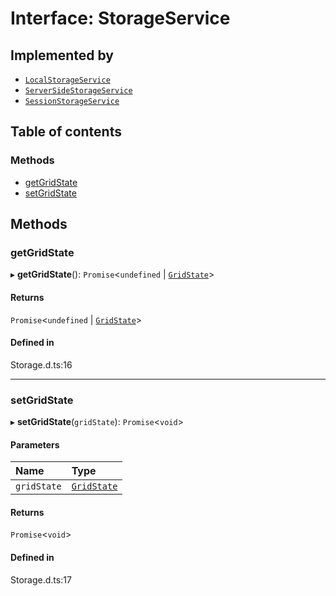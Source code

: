 # Interface: StorageService

## Implemented by

- [`LocalStorageService`](../classes/LocalStorageService.md)
- [`ServerSideStorageService`](../classes/ServerSideStorageService.md)
- [`SessionStorageService`](../classes/SessionStorageService.md)

## Table of contents

### Methods

- [getGridState](StorageService.md#getgridstate)
- [setGridState](StorageService.md#setgridstate)

## Methods

### getGridState

▸ **getGridState**(): `Promise`\<`undefined` \| [`GridState`](GridState.md)\>

#### Returns

`Promise`\<`undefined` \| [`GridState`](GridState.md)\>

#### Defined in

Storage.d.ts:16

___

### setGridState

▸ **setGridState**(`gridState`): `Promise`\<`void`\>

#### Parameters

| Name | Type |
| :------ | :------ |
| `gridState` | [`GridState`](GridState.md) |

#### Returns

`Promise`\<`void`\>

#### Defined in

Storage.d.ts:17
